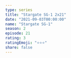 ```yaml
--- 
type: series 
title: "Stargate SG-1 2x21" 
date: "2021-09-03T00:00:00" 
name: "Stargate SG-1" 
season: 2 
episode: 21 
rating: 3 
ratingEmoji: "⭐️⭐️⭐️" 
share: false 
---
```

